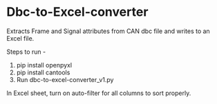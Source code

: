# Dbc-to-Excel-converter

Extracts Frame and Signal attributes from CAN dbc file and writes to an Excel file.

Steps to run -
1. pip install openpyxl 
2. pip install cantools
3. Run dbc-to-excel-converter_v1.py

In Excel sheet, turn on auto-filter for all columns to sort properly.
